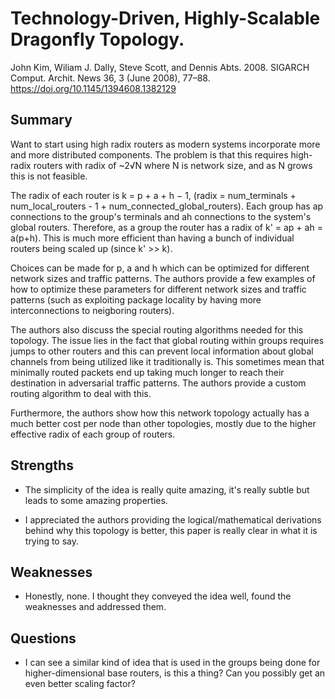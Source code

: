 # Technology-Driven, Highly-Scalable Dragonfly Topology. 
John Kim, Wiliam J. Dally, Steve Scott, and Dennis Abts. 2008. 
SIGARCH Comput. Archit. News 36, 3 (June 2008), 77–88. 
https://doi.org/10.1145/1394608.1382129

## Summary

Want to start using high radix routers as modern systems incorporate more and more distributed components. The problem is that this requires high-radix routers with radix of ~2√N where N is network size, and as N grows this is not feasible.

The radix of each router is k = p + a + h − 1, (radix = num_terminals + num_local_routers - 1 + num_connected_global_routers). Each group has ap connections to the group's terminals and ah connections to the system's global routers. Therefore, as a group the router has a radix of k' = ap + ah = a(p+h). This is much more efficient than having a bunch of individual routers being scaled up (since k' >> k). 

Choices can be made for p, a and h which can be optimized for different network sizes and traffic patterns. The authors provide a few examples of how to optimize these parameters for different network sizes and traffic patterns (such as exploiting package locality by having more interconnections to neigboring routers).

The authors also discuss the special routing algorithms needed for this topology. The issue lies in the fact that global routing within groups requires jumps to other routers and this can prevent local information about global channels from being utilized like it traditionally is. This sometimes mean that minimally routed packets end up taking much longer to reach their destination in adversarial traffic patterns. The authors provide a custom routing algorithm to deal with this.

Furthermore, the authors show how this network topology actually has a much better cost per node than other topologies, mostly due to the higher effective radix of each group of routers.

## Strengths

- The simplicity of the idea is really quite amazing, it's really subtle but leads to some amazing properties.

- I appreciated the authors providing the logical/mathematical derivations behind why this topology is better, this paper is really clear in what it is trying to say.

## Weaknesses

- Honestly, none. I thought they conveyed the idea well, found the weaknesses and addressed them.

## Questions

- I can see a similar kind of idea that is used in the groups being done for higher-dimensional base routers, is this a thing? Can you possibly get an even better scaling factor?
